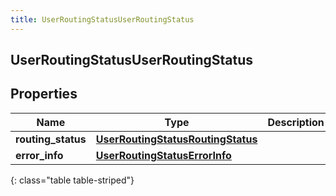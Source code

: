 ```yaml
---
title: UserRoutingStatusUserRoutingStatus
---
```

## UserRoutingStatusUserRoutingStatus

## Properties

|Name | Type | Description | Notes|
|------------ | ------------- | ------------- | -------------|
| **routing_status** | [**UserRoutingStatusRoutingStatus**](UserRoutingStatusRoutingStatus.html) |  | [optional] |
| **error_info** | [**UserRoutingStatusErrorInfo**](UserRoutingStatusErrorInfo.html) |  | [optional] |
{: class="table table-striped"}


